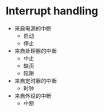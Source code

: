 # Interrupt handling

- 来自电源的中断
  - 启动
  - 停止
- 来自处理器的中断
  - 中止
  - 缺页
  - 陷阱
- 来自定时器的中断
  - 时钟
- 来自外设的中断
  - 中断
